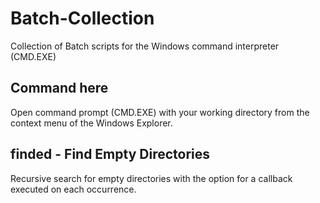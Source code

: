 Batch-Collection
================

Collection of Batch scripts for the Windows command interpreter (CMD.EXE)


Command here
------------

Open command prompt (CMD.EXE) with your working directory from the context menu of the Windows Explorer.


finded - Find Empty Directories
-------------------------------

Recursive search for empty directories with the option for a callback executed
on each occurrence.
